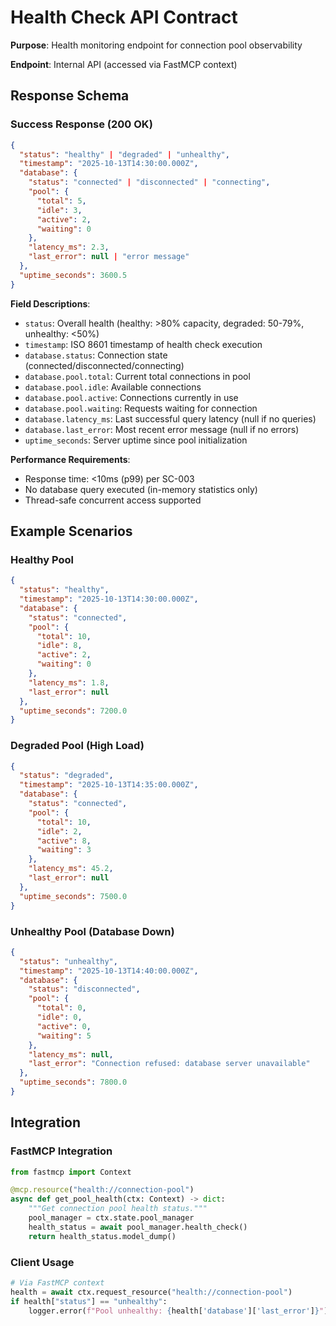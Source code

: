 # Health Check API Contract

**Purpose**: Health monitoring endpoint for connection pool observability

**Endpoint**: Internal API (accessed via FastMCP context)

## Response Schema

### Success Response (200 OK)

```json
{
  "status": "healthy" | "degraded" | "unhealthy",
  "timestamp": "2025-10-13T14:30:00.000Z",
  "database": {
    "status": "connected" | "disconnected" | "connecting",
    "pool": {
      "total": 5,
      "idle": 3,
      "active": 2,
      "waiting": 0
    },
    "latency_ms": 2.3,
    "last_error": null | "error message"
  },
  "uptime_seconds": 3600.5
}
```

**Field Descriptions**:
- `status`: Overall health (healthy: >80% capacity, degraded: 50-79%, unhealthy: <50%)
- `timestamp`: ISO 8601 timestamp of health check execution
- `database.status`: Connection state (connected/disconnected/connecting)
- `database.pool.total`: Current total connections in pool
- `database.pool.idle`: Available connections
- `database.pool.active`: Connections currently in use
- `database.pool.waiting`: Requests waiting for connection
- `database.latency_ms`: Last successful query latency (null if no queries)
- `database.last_error`: Most recent error message (null if no errors)
- `uptime_seconds`: Server uptime since pool initialization

**Performance Requirements**:
- Response time: <10ms (p99) per SC-003
- No database query executed (in-memory statistics only)
- Thread-safe concurrent access supported

## Example Scenarios

### Healthy Pool
```json
{
  "status": "healthy",
  "timestamp": "2025-10-13T14:30:00.000Z",
  "database": {
    "status": "connected",
    "pool": {
      "total": 10,
      "idle": 8,
      "active": 2,
      "waiting": 0
    },
    "latency_ms": 1.8,
    "last_error": null
  },
  "uptime_seconds": 7200.0
}
```

### Degraded Pool (High Load)
```json
{
  "status": "degraded",
  "timestamp": "2025-10-13T14:35:00.000Z",
  "database": {
    "status": "connected",
    "pool": {
      "total": 10,
      "idle": 2,
      "active": 8,
      "waiting": 3
    },
    "latency_ms": 45.2,
    "last_error": null
  },
  "uptime_seconds": 7500.0
}
```

### Unhealthy Pool (Database Down)
```json
{
  "status": "unhealthy",
  "timestamp": "2025-10-13T14:40:00.000Z",
  "database": {
    "status": "disconnected",
    "pool": {
      "total": 0,
      "idle": 0,
      "active": 0,
      "waiting": 5
    },
    "latency_ms": null,
    "last_error": "Connection refused: database server unavailable"
  },
  "uptime_seconds": 7800.0
}
```

## Integration

### FastMCP Integration
```python
from fastmcp import Context

@mcp.resource("health://connection-pool")
async def get_pool_health(ctx: Context) -> dict:
    """Get connection pool health status."""
    pool_manager = ctx.state.pool_manager
    health_status = await pool_manager.health_check()
    return health_status.model_dump()
```

### Client Usage
```python
# Via FastMCP context
health = await ctx.request_resource("health://connection-pool")
if health["status"] == "unhealthy":
    logger.error(f"Pool unhealthy: {health['database']['last_error']}")
```

